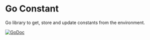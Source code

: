 # Go Constant
Go library to get, store and update constants from the environment.

[![GoDoc](https://godoc.org/github.com/JamesStewy/constant?status.svg)](https://godoc.org/github.com/JamesStewy/constant)
